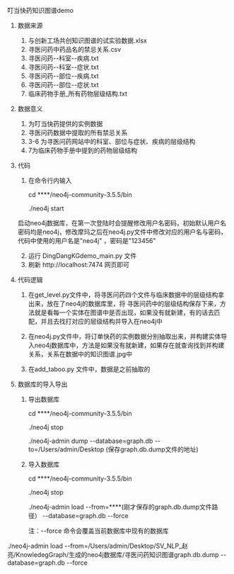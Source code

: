 叮当快药知识图谱demo
1. 数据来源
    1. 与创新工场共创知识图谱的试实验数据.xlsx 
    2. 寻医问药中药品名的禁忌关系.csv
    3. 寻医问药--科室--疾病.txt
    4. 寻医问药--科室--症状.txt
    5. 寻医问药--部位--疾病.txt
    6. 寻医问药--部位--症状.txt
    7. 临床药物手册_所有药物层级结构.txt

2. 数据意义

    1. 为叮当快药提供的实例数据
    3. 寻医问药数据中提取的所有禁忌关系
    4. 3-6 为寻医问药网站中的科室、部位与症状、疾病的层级结构
    5. 7为临床药物手册中提到的药物层级结构

3. 代码
    
    1. 在命令行内输入

        cd ****/neo4j-community-3.5.5/bin
        
        ./neo4j start

    启动neo4j数据库，在第一次登陆时会提醒修改用户名密码，初始默认用户名密码均是neo4j，修改摩玛之后在neo4j.py文件中修改对应的用户名与密码，代码中使用的用户名是"neo4j" ，密码是"123456"
    
    2. 运行 DingDangKGdemo_main.py 文件
    3. 刷新 http://localhost:7474 网页即可
    
4. 代码逻辑

    1. 在get_level.py文件中，将寻医问药四个文件与临床数据中的层级结构拿出来，放在了neo4j的数据库里，将
 寻医问药中的层级结构保存下来，方法就是看每一个实体在图谱中是否出现，如果没有就新建，有的话去匹配，并且去找打对应的层级结构并导入在neo4j中
 
    2. 在neo4j.py文件中，将订单快药的实例数据分别抽取出来，并构建实体导入neo4j数据库中，方法是如果没有就新建，如果存在就查询找到并构建关系，关系在数据中的知识图谱.jpg中
    3. 在add_taboo.py 文件中，数据是之前抽取的
    
5. 数据库的导入导出

    1. 导出数据库
        
        cd ****/neo4j-community-3.5.5/bin
        
        ./neo4j stop
        
        ./neo4j-admin  dump --database=graph.db --to=/Users/admin/Desktop (保存graph.db.dump文件的地址)
    2. 导入数据库
            
        cd ****/neo4j-community-3.5.5/bin
        
        ./neo4j stop
    
        ./neo4j-admin load --from=****(刚才保存的graph.db.dump文件路径） --database=graph.db --force  

        注：--force 命令会覆盖当前数据库中现有的数据库

./neo4j-admin load --from=/Users/admin/Desktop/SV_NLP_赵亮/KnowledegGraph/生成的neo4j数据库/寻医问药知识图谱graph.db.dump --database=graph.db --force